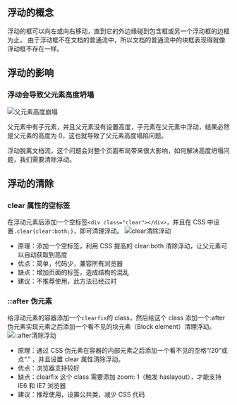 ## 浮动的概念

浮动的框可以向左或向右移动，直到它的外边缘碰到包含框或另一个浮动框的边框为止。
由于浮动框不在文档的普通流中，所以文档的普通流中的块框表现得就像浮动框不存在一样。

## 浮动的影响

### 浮动会导致父元素高度坍塌

![父元素高度崩塌](https://segmentfault.com/img/bV5ufo?w=625&h=280)

父元素中有子元素，并且父元素没有设置高度，子元素在父元素中浮动，结果必然是父元素的高度为 0，这也就导致了父元素高度塌陷问题。

浮动脱离文档流，这个问题会对整个页面布局带来很大影响，如何解决高度坍塌问题，我们需要清除浮动。

## 浮动的清除

### clear 属性的空标签

在浮动元素后添加一个空标签`<div class="clear"></div>`，并且在 CSS 中设置`.clear{clear:both;}`，即可清理浮动。
![clear清除浮动](https://segmentfault.com/img/bV5uGr?w=626&h=501)

- 原理：添加一个空标签，利用 CSS 提高的 clear:both 清除浮动，让父元素可以自动获取到高度
- 优点：简单，代码少，兼容所有浏览器
- 缺点：增加页面的标签，造成结构的混乱
- 建议：不推荐使用，此方法已经过时

### ::after 伪元素

给浮动元素的容器添加一个`clearfix`的 class，然后给这个 class 添加一个:after 伪元素实现元素之后添加一个看不见的块元素（Block element）清理浮动。
![::after清除浮动](https://segmentfault.com/img/bV5uGz?w=625&h=499)

- 原理：通过 CSS 伪元素在容器的内部元素之后添加一个看不见的空格“/20”或点“.” ，并且设置 clear 属性清除浮动。
- 优点：浏览器支持较好
- 缺点：clearfix 这个 class 需要添加 zoom: 1（触发 haslayout），才能支持 IE6 和 IE7 浏览器
- 建议：推荐使用，设置公共类，减少 CSS 代码
